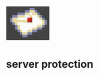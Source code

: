 <img src="https://raw.githubusercontent.com/badgeminer2dev/server_protection/main/no%201.png"><h1> server protection</h1>
